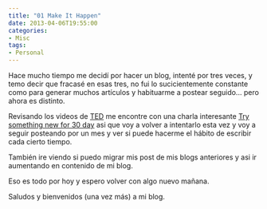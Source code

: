 ```yaml
---
title: "01 Make It Happen"
date: 2013-04-06T19:55:00
categories:
- Misc
tags:
- Personal
---
```


Hace mucho tiempo me decidí por hacer un blog, intenté por tres veces, y temo
decir que fracasé en esas tres,  no fui lo sucicientemente constante como
para generar muchos artículos y habituarme a postear seguido... pero ahora es
distinto.
<!--more-->

Revisando los videos de [TED][1] me encontre con una charla interesante
[Try something new for 30 day][2] asi que voy a volver a intentarlo esta vez y
voy a seguir posteando por un mes y ver si puede hacerme el hábito de escribir
cada cierto tiempo.

También ire viendo si puedo migrar mis post de mis blogs anteriores y asi ir
aumentando en contenido de mi blog.

Eso es todo por hoy y espero volver con algo nuevo mañana.

Saludos y bienvenidos (una vez más) a mi blog.

[1]:http://www.ted.com/ "TED"
[2]:http://www.ted.com/talks/matt_cutts_try_something_new_for_30_days.html "TED"

